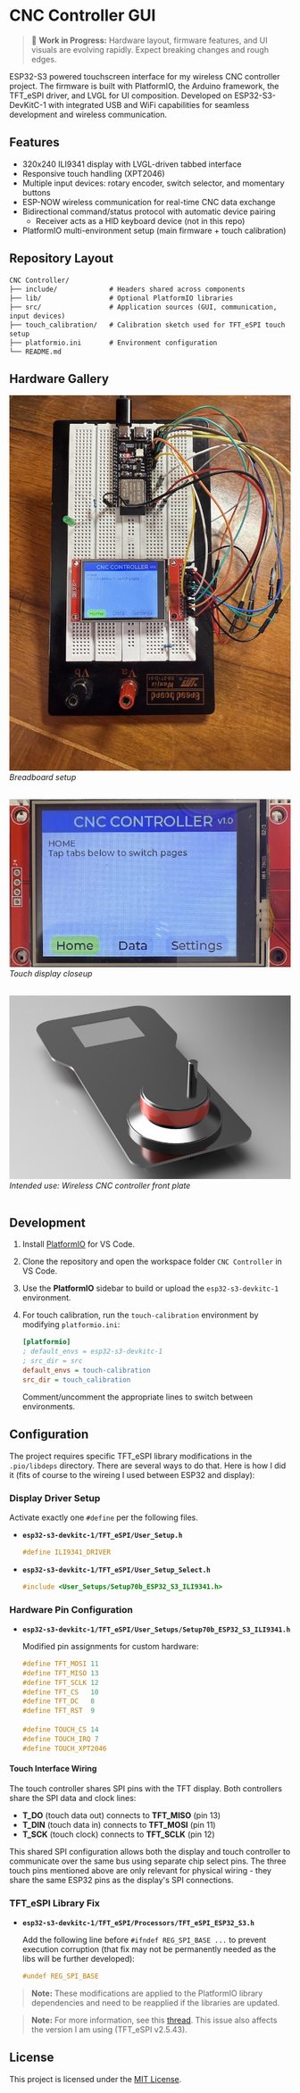 # CNC Controller GUI

> 🚧 **Work in Progress:** Hardware layout, firmware features, and UI visuals are evolving rapidly. Expect breaking changes and rough edges.

ESP32-S3 powered touchscreen interface for my wireless CNC controller project. The firmware is built with PlatformIO, the Arduino framework, the TFT_eSPI driver, and LVGL for UI composition.
Developed on ESP32-S3-DevKitC-1 with integrated USB and WiFi capabilities for seamless development and wireless communication.

## Features

- 320x240 ILI9341 display with LVGL-driven tabbed interface
- Responsive touch handling (XPT2046)
- Multiple input devices: rotary encoder, switch selector, and momentary buttons
- ESP-NOW wireless communication for real-time CNC data exchange
- Bidirectional command/status protocol with automatic device pairing
  - Receiver acts as a HID keyboard device (not in this repo)
- PlatformIO multi-environment setup (main firmware + touch calibration)

## Repository Layout

```text
CNC Controller/
├── include/             # Headers shared across components
├── lib/                 # Optional PlatformIO libraries
├── src/                 # Application sources (GUI, communication, input devices)
├── touch_calibration/   # Calibration sketch used for TFT_eSPI touch setup
├── platformio.ini       # Environment configuration
└── README.md

```

## Hardware Gallery

![](docs/images/breadboard_setup.jpg)
*Breadboard setup*
<br><br>

![](docs/images/touch_display_closeup.jpg)
*Touch display closeup*
<br><br>

![](docs/images/CNC_controller.jpg)
*Intended use: Wireless CNC controller front plate*
<br><br>

## Development

1. Install [PlatformIO](https://platformio.org/install/ide?install=vscode) for VS Code.
2. Clone the repository and open the workspace folder `CNC Controller` in VS Code.
3. Use the **PlatformIO** sidebar to build or upload the `esp32-s3-devkitc-1` environment.
4. For touch calibration, run the `touch-calibration` environment by modifying `platformio.ini`:

    ```ini
    [platformio]
    ; default_envs = esp32-s3-devkitc-1
    ; src_dir = src
    default_envs = touch-calibration
    src_dir = touch_calibration
    ```

    Comment/uncomment the appropriate lines to switch between environments.

## Configuration

The project requires specific TFT_eSPI library modifications in the `.pio/libdeps` directory. There are several ways to do that. Here is how I did it (fits of course to the wireing I used between ESP32 and display):

### Display Driver Setup

Activate exactly one `#define` per the following files.

- **`esp32-s3-devkitc-1/TFT_eSPI/User_Setup.h`**
    ```c
    #define ILI9341_DRIVER
    ```

- **`esp32-s3-devkitc-1/TFT_eSPI/User_Setup_Select.h`**

    ```c
    #include <User_Setups/Setup70b_ESP32_S3_ILI9341.h>
    ```

### Hardware Pin Configuration

- **`esp32-s3-devkitc-1/TFT_eSPI/User_Setups/Setup70b_ESP32_S3_ILI9341.h`**

    Modified pin assignments for custom hardware:

    ```c
    #define TFT_MOSI 11
    #define TFT_MISO 13
    #define TFT_SCLK 12
    #define TFT_CS   10
    #define TFT_DC   8
    #define TFT_RST  9

    #define TOUCH_CS 14
    #define TOUCH_IRQ 7
    #define TOUCH_XPT2046
    ```

#### Touch Interface Wiring

The touch controller shares SPI pins with the TFT display. Both controllers share the SPI data and clock lines:

- **T_DO** (touch data out) connects to **TFT_MISO** (pin 13)
- **T_DIN** (touch data in) connects to **TFT_MOSI** (pin 11)
- **T_SCK** (touch clock) connects to **TFT_SCLK** (pin 12)

This shared SPI configuration allows both the display and touch controller to communicate over the same bus using separate chip select pins. The three touch pins mentioned above are only relevant for physical wiring - they share the same ESP32 pins as the display's SPI connections.

### TFT_eSPI Library Fix

- **`esp32-s3-devkitc-1/TFT_eSPI/Processors/TFT_eSPI_ESP32_S3.h`**

    Add the following line before `#ifndef REG_SPI_BASE ...` to prevent execution corruption (that fix may not be permanently needed as the libs will be further developed):

    ```c
    #undef REG_SPI_BASE
    ```

> **Note:** These modifications are applied to the PlatformIO library dependencies and need to be reapplied if the libraries are updated.

> **Note:** For more information, see this [thread](https://github.com/Bodmer/TFT_eSPI/issues/3743). This issue also affects the version I am using (TFT_eSPI v2.5.43).

## License

This project is licensed under the [MIT License](LICENSE).
